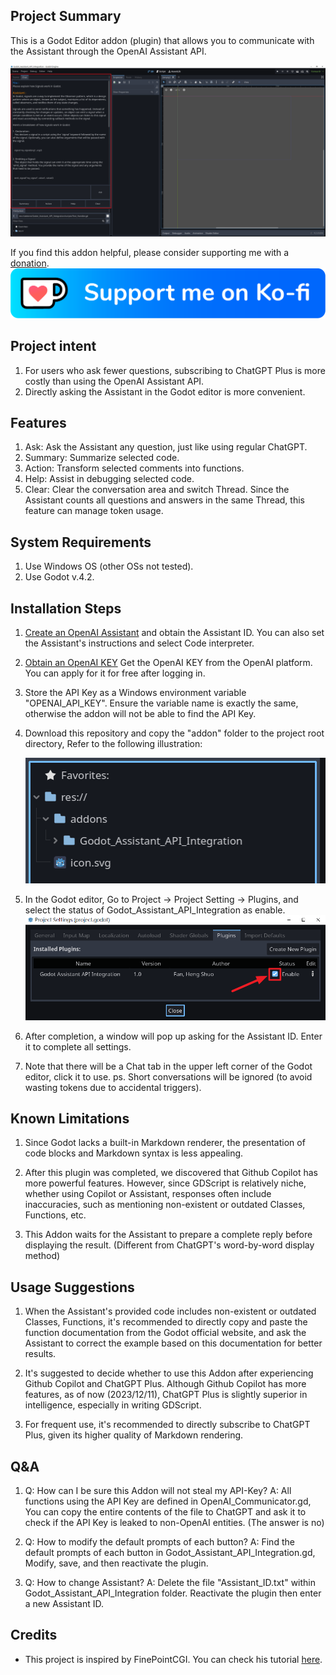 ## Project Summary
This is a Godot Editor addon (plugin) that allows you to communicate with the Assistant through the OpenAI Assistant API.

![image](addons/Godot_Assistant_API_Integration/assets/images/addon_preview.png)

If you find this addon helpful, please consider supporting me with a [donation](https://ko-fi.com/amosfan).
[![Alt text](addons/Godot_Assistant_API_Integration/assets/images/kofi_button_blue.webp)](https://ko-fi.com/amosfan)


## Project intent
1. For users who ask fewer questions, subscribing to ChatGPT Plus is more costly than using the OpenAI Assistant API.
2. Directly asking the Assistant in the Godot editor is more convenient.

## Features
1. Ask: Ask the Assistant any question, just like using regular ChatGPT.
2. Summary: Summarize selected code.
3. Action: Transform selected comments into functions.
4. Help: Assist in debugging selected code.
5. Clear: Clear the conversation area and switch Thread. 
   Since the Assistant counts all questions and answers in the same Thread, this feature can manage token usage.

## System Requirements
1. Use Windows OS (other OSs not tested).
2. Use Godot v.4.2.

## Installation Steps
1. [Create an OpenAI Assistant](https://platform.openai.com/assistants) and obtain the Assistant ID.
   You can also set the Assistant's instructions and select Code interpreter.

2. [Obtain an OpenAI KEY](https://platform.openai.com/api-keys)
   Get the OpenAI KEY from the OpenAI platform. You can apply for it for free after logging in.

3. Store the API Key as a Windows environment variable "OPENAI_API_KEY". 
   Ensure the variable name is exactly the same, otherwise the addon will not be able to find the API Key.

4. Download this repository and copy the "addon" folder to the project root directory,
   Refer to the following illustration:
   
   ![image](addons/Godot_Assistant_API_Integration/assets/images/addon_path.png)

5. In the Godot editor,
   Go to Project -> Project Setting -> Plugins, and select the status of Godot_Assistant_API_Integration as enable.
   ![image](addons/Godot_Assistant_API_Integration/assets/images/enable_addon.png)

6. After completion, a window will pop up asking for the Assistant ID. Enter it to complete all settings.

7. Note that there will be a Chat tab in the upper left corner of the Godot editor, click it to use.
   ps. Short conversations will be ignored (to avoid wasting tokens due to accidental triggers).

## Known Limitations
1. Since Godot lacks a built-in Markdown renderer, the presentation of code blocks and Markdown syntax is less appealing.

2. After this plugin was completed, we discovered that Github Copilot has more powerful features.
   However, since GDScript is relatively niche, whether using Copilot or Assistant, 
   responses often include inaccuracies, such as mentioning non-existent or outdated Classes, Functions, etc.

3. This Addon waits for the Assistant to prepare a complete reply before displaying the result.
   (Different from ChatGPT's word-by-word display method)

## Usage Suggestions
1. When the Assistant's provided code includes non-existent or outdated Classes, Functions, 
   it's recommended to directly copy and paste the function documentation from the Godot official website, and 
   ask the Assistant to correct the example based on this documentation for better results.

2. It's suggested to decide whether to use this Addon after experiencing Github Copilot and ChatGPT Plus.
   Although Github Copilot has more features, as of now (2023/12/11), ChatGPT Plus is slightly superior in intelligence, especially in writing GDScript.

3. For frequent use, it's recommended to directly subscribe to ChatGPT Plus, given its higher quality of Markdown rendering.

## Q&A
1. Q: How can I be sure this Addon will not steal my API-Key?
   A: All functions using the API Key are defined in OpenAI_Communicator.gd,
   You can copy the entire contents of the file to ChatGPT and ask it to check if the API Key is leaked to non-OpenAI entities. 
   (The answer is no)

2. Q: How to modify the default prompts of each button?
   A: Find the default prompts of each button in Godot_Assistant_API_Integration.gd,
   Modify, save, and then reactivate the plugin.

3. Q: How to change Assistant?
   A: Delete the file "Assistant_ID.txt" within Godot_Assistant_API_Integration folder.
      Reactivate the plugin then enter a new Assistant ID.
## Credits
- This project is inspired by FinePointCGI. You can check his tutorial [here](https://www.youtube.com/watch?v=s0ETqU1YbLg).
